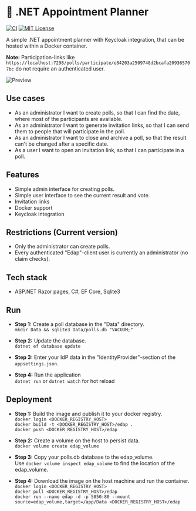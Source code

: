 # :date: .NET Appointment Planner
[![CI](https://github.com/philipp-meier/Edap/actions/workflows/dotnet.yml/badge.svg)](https://github.com/philipp-meier/Edap/actions/workflows/dotnet.yml)
[![MIT License](https://img.shields.io/badge/license-MIT-green.svg)](https://github.com/philipp-meier/Edap/blob/main/LICENSE)

A simple .NET appointment planner with Keycloak integration, that can be hosted within a Docker container.

**Note:** Participation-links like `https://localhost:7298/polls/participate/e84203a2509748d2bcafa209365707bc` do not require an authenticated user.

![Preview](https://static.p-meier.dev/polls/ParticipatePoll.png)

## Use cases
- As an administrator I want to create polls, so that I can find the date, where most of the participants are available.
- As an administrator I want to generate invitation links, so that I can send them to people that will participate in the poll.
- As an administrator I want to close and archive a poll, so that the result can't be changed after a specific date.
- As a user I want to open an invitation link, so that I can participate in a poll.

## Features
- Simple admin interface for creating polls.
- Simple user interface to see the current result and vote.
- Invitation links
- Docker support
- Keycloak integration

## Restrictions (Current version)
- Only the administrator can create polls.
- Every authenticated "Edap"-client user is currently an administrator (no claim checks).

## Tech stack
- ASP.NET Razor pages, C#, EF Core, Sqlite3

## Run
- **Step 1:** Create a poll database in the "Data" directory.  
`mkdir Data && sqlite3 Data/polls.db "VACUUM;"`  

- **Step 2:** Update the database.  
`dotnet ef database update`  

- **Step 3:** Enter your IdP data in the "IdentityProvider"-section of the `appsettings.json`.

- **Step 4:** Run the application  
`dotnet run` or `dotnet watch` for hot reload  

## Deployment
- **Step 1:** Build the image and publish it to your docker registry.  
`docker login <DOCKER_REGISTRY_HOST>`  
`docker build -t <DOCKER_REGISTRY_HOST>/edap .`  
`docker push <DOCKER_REGISTRY_HOST>/edap`  

- **Step 2:** Create a volume on the host to persist data.  
`docker volume create edap_volume`  

- **Step 3:** Copy your polls.db database to the edap_volume.  
Use `docker volume inspect edap_volume` to find the location of the edap_volume.  

- **Step 4:** Download the image on the host machine and run the container.  
`docker login <DOCKER_REGISTRY_HOST>`  
`docker pull <DOCKER_REGISTRY_HOST>/edap`  
`docker run --name edap -d -p 5850:80 --mount source=edap_volume,target=/app/Data <DOCKER_REGISTRY_HOST>/edap`  

